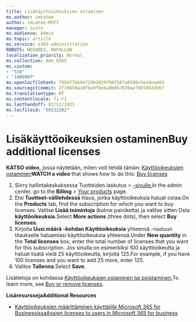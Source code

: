 ```yaml
---
title: Lisäkäyttöoikeuksien ostaminen
ms.author: cmcatee
author: cmcatee-MSFT
manager: scotv
ms.audience: Admin
ms.topic: article
ms.service: o365-administration
ROBOTS: NOINDEX, NOFOLLOW
localization_priority: Normal
ms.collection: Adm_O365
ms.custom:
- "530"
- "1400007"
ms.openlocfilehash: 7994f7bb94720b1929790f587a9506c5e3dea469
ms.sourcegitcommit: 2f39850ac0fba9fbeba9b8b7939ae79b505d3b67
ms.translationtype: MT
ms.contentlocale: fi-FI
ms.lasthandoff: 02/12/2021
ms.locfileid: "50232282"
---
```

# <a name="buy-additional-licenses"></a><span data-ttu-id="71fad-102">Lisäkäyttöoikeuksien ostaminen</span><span class="sxs-lookup"><span data-stu-id="71fad-102">Buy additional licenses</span></span>

<span data-ttu-id="71fad-103">**KATSO video,** jossa näytetään, miten voit tehdä tämän: [Käyttöoikeuksien ostaminen](https://go.microsoft.com/fwlink/p/?linkid=2154857)</span><span class="sxs-lookup"><span data-stu-id="71fad-103">**WATCH a video** that shows how to do this: [Buy licenses](https://go.microsoft.com/fwlink/p/?linkid=2154857)</span></span>

1. <span data-ttu-id="71fad-104">Siirry hallintakeskuksessa Tuotteiden laskutus   >  [-sivulle.](https://go.microsoft.com/fwlink/p/?linkid=842054)</span><span class="sxs-lookup"><span data-stu-id="71fad-104">In the admin center, go to the **Billing** > [Your products](https://go.microsoft.com/fwlink/p/?linkid=842054) page.</span></span>
2. <span data-ttu-id="71fad-105">Etsi **Tuotteet-välilehdessä** tilaus, jonka käyttöoikeuksia haluat ostaa.</span><span class="sxs-lookup"><span data-stu-id="71fad-105">On the **Products** tab, find the subscription for which you want to buy licenses.</span></span> <span data-ttu-id="71fad-106">Valitse **Lisää toimintoja** (kolme painiketta) ja valitse sitten Osta **käyttöoikeuksia.**</span><span class="sxs-lookup"><span data-stu-id="71fad-106">Select **More actions** (three dots), then select **Buy licenses**.</span></span>
3. <span data-ttu-id="71fad-107">Kirjoita **Uusi määrä** **-kohdan Käyttöoikeuksia** yhteensä -ruutuun tilaukselle haluamiasi käyttöoikeuksia yhteensä.</span><span class="sxs-lookup"><span data-stu-id="71fad-107">Under **New quantity** in the **Total licenses** box, enter the total number of licenses that you want for this subscription.</span></span> <span data-ttu-id="71fad-108">Jos sinulla on esimerkiksi 100 käyttöoikeutta ja haluat lisätä vielä 25 käyttöoikeutta, kirjoita 125.</span><span class="sxs-lookup"><span data-stu-id="71fad-108">For example, if you have 100 licenses and you want to add 25 more, enter 125.</span></span>
4. <span data-ttu-id="71fad-109">Valitse **Tallenna**.</span><span class="sxs-lookup"><span data-stu-id="71fad-109">Select **Save**.</span></span>

<span data-ttu-id="71fad-110">Lisätietoja on kohdassa [Käyttöoikeuksien ostaminen tai poistaminen.](https://docs.microsoft.com/microsoft-365/commerce/licenses/buy-licenses)</span><span class="sxs-lookup"><span data-stu-id="71fad-110">To learn more, see [Buy or remove licenses](https://docs.microsoft.com/microsoft-365/commerce/licenses/buy-licenses).</span></span>

<span data-ttu-id="71fad-111">**Lisäresursseja**</span><span class="sxs-lookup"><span data-stu-id="71fad-111">**Additional Resources**</span></span>

- [<span data-ttu-id="71fad-112">Käyttöoikeuksien määrittäminen käyttäjille Microsoft 365 for Businessissa</span><span class="sxs-lookup"><span data-stu-id="71fad-112">Assign licenses to users in Microsoft 365 for business</span></span>](https://docs.microsoft.com/microsoft-365/admin/manage/assign-licenses-to-users)